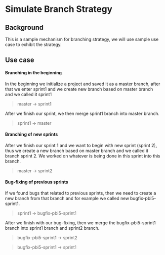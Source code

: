 # Simulate Branch Strategy

## Background

This is a sample mechanism for branching strategy, we will use sample use case to exhibit the strategy.

## Use case

#### Branching in the beginning

In the beginning we initialize a project and saved it as a master branch, after that we enter sprint1 and we create new branch based on master branch and we called it sprint1

> master -> sprint1

After we finish our sprint, we then merge sprint1 branch into master branch.

> sprint1 -> master

#### Branching of new sprints

After we finish our sprint 1 and we want to begin with new sprint (sprint 2), thus we create a new branch based on master branch and we called it branch sprint 2. We worked on whatever is being done in this sprint into this branch.

> master -> sprint2

#### Bug-fixing of previous sprints

If we found bugs that related to previous sprints, then we need to create a new branch from that branch and for example we called new bugfix-pbi5-sprint1.

> sprint1 -> bugfix-pbi5-sprint1

After we finish with our bug-fixing, then we merge the bugfix-pbi5-sprint1 branch into sprint1 branch and sprint2 branch.

> bugfix-pbi5-sprint1 -> sprint2

> bugfix-pbi5-sprint1 -> sprint1


